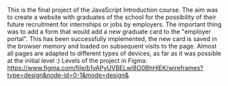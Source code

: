 This is the final project of the JavaScript Introduction course. The aim was to create a website with graduates of the school for the possibility of their future recruitment for internships or jobs by employers. The important thing was to add a form that would add a new graduate card to the "employer portal". This has been successfully implemented, the new card is saved in the browser memory and loaded on subsequent visits to the page. Almost all pages are adapted to different types of devices, as far as it was possible at the initial level :)
Levels of the project in Figma: https://www.figma.com/file/b1vAPyUVBELwI8O0BhHlEK/wireframes?type=design&node-id=0-1&mode=design&
